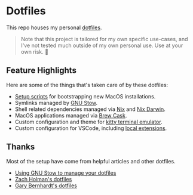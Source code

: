 # Dotfiles

This repo houses my personal [dotfiles](https://dotfiles.github.io/).

> Note that this project is tailored for my own specific use-cases, and I've not
> tested much outside of my own personal use. Use at your own risk. 🚧

## Feature Highlights

Here are some of the things that's taken care of by these dotfiles:

- [Setup scripts](scripts/bootstrap.sh) for bootstrapping new MacOS installations.
- Symlinks managed by [GNU Stow](https://www.gnu.org/software/stow/).
- Shell related dependencies managed via [Nix](https://nixos.org/) and
  [Nix Darwin](https://github.com/LnL7/nix-darwin).
- MacOS applications managed via [Brew Cask](https://github.com/Homebrew/homebrew-cask).
- Custom configuration and theme for [kitty terminal emulator](https://sw.kovidgoyal.net/kitty/).
- Custom configuration for VSCode, including [local extensions](macos/home/vscode-extensions).

## Thanks

Most of the setup have come from helpful articles and other dotfiles.

- [Using GNU Stow to manage your dotfiles](http://brandon.invergo.net/news/2012-05-26-using-gnu-stow-to-manage-your-dotfiles.html)
- [Zach Holman's dotfiles](https://github.com/holman/dotfiles)
- [Gary Bernhardt's dotfiles](https://github.com/garybernhardt/dotfiles)
